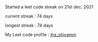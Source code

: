 Started a leet code streak on 21st dec. 2021

current streak : 74 days

longest streak : 74 days

My Leet code profile : [jha_shivamm](https://leetcode.com/jha_shivamm/)


